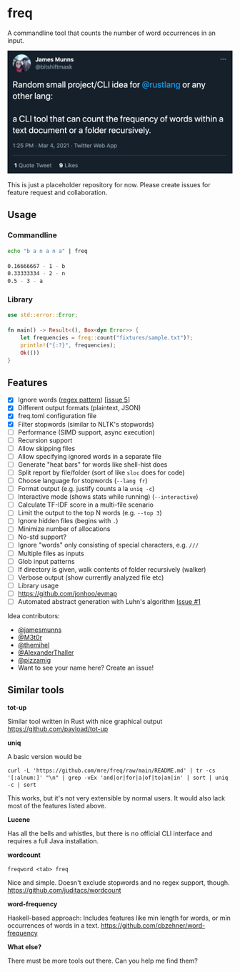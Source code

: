 # freq

A commandline tool that counts the number of word occurrences in an input.

[![James Munns on Twitter](assets/tweet.png)](https://twitter.com/bitshiftmask/status/1367451210987544580)

This is just a placeholder repository for now.
Please create issues for feature request and collaboration.

## Usage

### Commandline

```sh
echo "b a n a n a" | freq

0.16666667 - 1 - b
0.33333334 - 2 - n
0.5 - 3 - a
```

### Library

```rust
use std::error::Error;

fn main() -> Result<(), Box<dyn Error>> {
    let frequencies = freq::count("fixtures/sample.txt")?;
    println!("{:?}", frequencies);
    Ok(())
}
```

## Features

- [x] Ignore words ([regex pattern](https://docs.rs/regex/latest/regex/struct.RegexSet.html)) [[issue 5](https://github.com/mre/freq/issues/5)]
- [x] Different output formats (plaintext, JSON)
- [x] freq.toml configuration file
- [x] Filter stopwords (similar to NLTK's stopwords)
- [ ] Performance (SIMD support, async execution)
- [ ] Recursion support
- [ ] Allow skipping files
- [ ] Allow specifying ignored words in a separate file
- [ ] Generate "heat bars" for words like shell-hist does
- [ ] Split report by file/folder (sort of like `sloc` does for code)
- [ ] Choose language for stopwords (`--lang fr`)
- [ ] Format output (e.g. justify counts a la `uniq -c`)
- [ ] Interactive mode (shows stats while running) (`--interactive`)
- [ ] Calculate TF-IDF score in a multi-file scenario
- [ ] Limit the output to the top N words (e.g. `--top 3`)
- [ ] Ignore hidden files (begins with `.`)
- [ ] Minimize number of allocations
- [ ] No-std support?
- [ ] Ignore "words" only consisting of special characters, e.g. `///`
- [ ] Multiple files as inputs
- [ ] Glob input patterns
- [ ] If directory is given, walk contents of folder recursively (walker)
- [ ] Verbose output (show currently analyzed file etc)
- [ ] Library usage
- [ ] https://github.com/jonhoo/evmap
- [ ] Automated abstract generation with Luhn's algorithm [Issue #1](https://github.com/mre/freq/issues/1)

Idea contributors:

- [@jamesmunns](https://github.com/jamesmunns)
- [@M3t0r](https://github.com/M3t0r)
- [@themihel](https://github.com/themihel)
- [@AlexanderThaller](https://github.com/AlexanderThaller)
- [@pizzamig](https://github.com/pizzamig)
- Want to see your name here? Create an issue!

## Similar tools

**tot-up**

Similar tool written in Rust with nice graphical output
https://github.com/payload/tot-up

**uniq**

A basic version would be

```sh,ignore
curl -L 'https://github.com/mre/freq/raw/main/README.md' | tr -cs '[:alnum:]' "\n" | grep -vEx 'and|or|for|a|of|to|an|in' | sort | uniq -c | sort
```

This works, but it's not very extensible by normal users.
It would also lack most of the features listed above.

**Lucene**

Has all the bells and whistles, but there is no official CLI interface and requires a full Java installation.

**wordcount**

`freqword <tab> freq`

Nice and simple. Doesn't exclude stopwords and no regex support, though.
https://github.com/juditacs/wordcount

**word-frequency**

Haskell-based approach: Includes features like min length for words, or min occurrences of words in a text.
https://github.com/cbzehner/word-frequency

**What else?**

There must be more tools out there. Can you help me find them?
